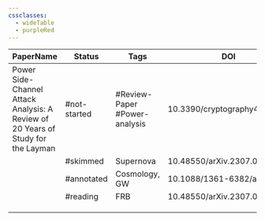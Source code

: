 ```yaml
---
cssclasses:
  - wideTable
  - purpleRed
---
```



| PaperName                                                                        | Status       | Tags                          | DOI                         | Remarks |
| -------------------------------------------------------------------------------- | ------------ | ----------------------------- | --------------------------- | ------- |
| Power Side-Channel Attack Analysis: A Review of 20 Years of Study for the Layman | #not-started | #Review-Paper #Power-analysis | 10.3390/cryptography4020015 |         |
|                                                                                  | #skimmed     | Supernova                     | 10.48550/arXiv.2307.03143   |         |
|                                                                                  | #annotated   | Cosmology, GW                 | 10.1088/1361-6382/aac608    |         |
|                                                                                  | #reading     | FRB                           | 10.48550/arXiv.2307.02303   |         |
|                                                                                  |              |                               |                             |         |
|                                                                                  |              |                               |                             |         |
|                                                                                  |              |                               |                             |         |

  
  
